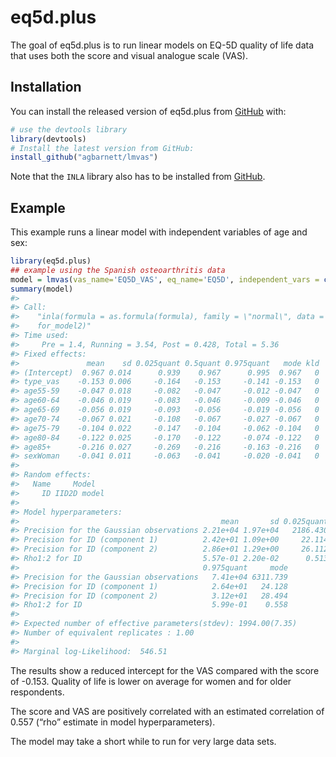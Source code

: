 
<!-- README.md is generated from README.Rmd. Please edit that file -->

# eq5d.plus

<!-- badges: start -->
<!-- badges: end -->

The goal of eq5d.plus is to run linear models on EQ-5D quality of life
data that uses both the score and visual analogue scale (VAS).

## Installation

You can install the released version of eq5d.plus from
[GitHub](https://github.com/) with:

``` r
# use the devtools library
library(devtools)
# Install the latest version from GitHub:
install_github("agbarnett/lmvas")
```

Note that the `INLA` library also has to be installed from
[GitHub](https://github.com/inbo/INLA).

## Example

This example runs a linear model with independent variables of age and
sex:

``` r
library(eq5d.plus)
## example using the Spanish osteoarthritis data
model = lmvas(vas_name='EQ5D_VAS', eq_name='EQ5D', independent_vars = c('age','sex'), data=arthritis)
summary(model)
#> 
#> Call:
#>    "inla(formula = as.formula(formula), family = \"normal\", data = 
#>    for_model2)" 
#> Time used:
#>     Pre = 1.4, Running = 3.54, Post = 0.428, Total = 5.36 
#> Fixed effects:
#>               mean    sd 0.025quant 0.5quant 0.975quant   mode kld
#> (Intercept)  0.967 0.014      0.939    0.967      0.995  0.967   0
#> type_vas    -0.153 0.006     -0.164   -0.153     -0.141 -0.153   0
#> age55-59    -0.047 0.018     -0.082   -0.047     -0.012 -0.047   0
#> age60-64    -0.046 0.019     -0.083   -0.046     -0.009 -0.046   0
#> age65-69    -0.056 0.019     -0.093   -0.056     -0.019 -0.056   0
#> age70-74    -0.067 0.021     -0.108   -0.067     -0.027 -0.067   0
#> age75-79    -0.104 0.022     -0.147   -0.104     -0.062 -0.104   0
#> age80-84    -0.122 0.025     -0.170   -0.122     -0.074 -0.122   0
#> age85+      -0.216 0.027     -0.269   -0.216     -0.163 -0.216   0
#> sexWoman    -0.041 0.011     -0.063   -0.041     -0.020 -0.041   0
#> 
#> Random effects:
#>   Name     Model
#>     ID IID2D model
#> 
#> Model hyperparameters:
#>                                             mean       sd 0.025quant 0.5quant
#> Precision for the Gaussian observations 2.21e+04 1.97e+04   2186.430 1.66e+04
#> Precision for ID (component 1)          2.42e+01 1.09e+00     22.114 2.42e+01
#> Precision for ID (component 2)          2.86e+01 1.29e+00     26.112 2.85e+01
#> Rho1:2 for ID                           5.57e-01 2.20e-02      0.513 5.57e-01
#>                                         0.975quant     mode
#> Precision for the Gaussian observations   7.41e+04 6311.739
#> Precision for ID (component 1)            2.64e+01   24.128
#> Precision for ID (component 2)            3.12e+01   28.494
#> Rho1:2 for ID                             5.99e-01    0.558
#> 
#> Expected number of effective parameters(stdev): 1994.00(7.35)
#> Number of equivalent replicates : 1.00 
#> 
#> Marginal log-Likelihood:  546.51
```

The results show a reduced intercept for the VAS compared with the score
of -0.153. Quality of life is lower on average for women and for older
respondents.

The score and VAS are positively correlated with an estimated
correlation of 0.557 (“rho” estimate in model hyperparameters).

The model may take a short while to run for very large data sets.
